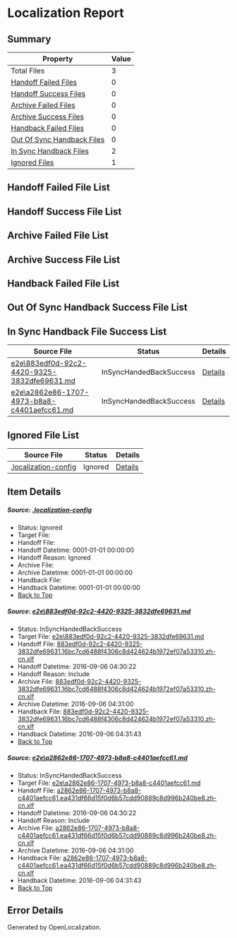 # <a name='report-top'></a> Localization Report

## Summary
 Property | Value 
 -------- | ----- 
 Total Files | 3
[ Handoff Failed Files ](#handoff-failed-list)| 0
[ Handoff Success Files ](#handoff-success-list)| 0
[ Archive Failed Files ](#archive-failed-list)| 0
[ Archive Success Files ](#archive-success-list)| 0
[ Handback Failed Files ](#handback-failed-list)| 0
[ Out Of Sync Handback Files ](#outofsync-handback-success-list)| 0
[ In Sync Handback Files ](#insync-handback-success-list)| 2
[ Ignored Files ](#ignored-list)| 1

## <a name='handoff-failed-list'></a> Handoff Failed File List

## <a name='handoff-success-list'></a> Handoff Success File List

## <a name='archive-failed-list'></a> Archive Failed File List

## <a name='archive-success-list'></a> Archive Success File List

## <a name='handback-failed-list'></a> Handback Failed File List

## <a name='outofsync-handback-success-list'></a> Out Of Sync Handback Success File List

## <a name='insync-handback-success-list'></a> In Sync Handback File Success List
 Source File | Status | Details 
 ----------- | ------ | ------- 
 [e2e\883edf0d-92c2-4420-9325-3832dfe69631.md](https://github.com/OpenLocalizationTestOrg/ol-test0/blob/ace7d096139661ed1bc8fd4d36cd0c744ef42239/e2e/883edf0d-92c2-4420-9325-3832dfe69631.md) | InSyncHandedBackSuccess | [Details](#797e00fa75b93cf24ac420a6de9da4b3041eba231)
 [e2e\a2862e86-1707-4973-b8a8-c4401aefcc61.md](https://github.com/OpenLocalizationTestOrg/ol-test0/blob/ace7d096139661ed1bc8fd4d36cd0c744ef42239/e2e/a2862e86-1707-4973-b8a8-c4401aefcc61.md) | InSyncHandedBackSuccess | [Details](#2aad6ce84c199a82c600614a57c1bc2f8736ac0f2)

## <a name='ignored-list'></a> Ignored File List
 Source File | Status | Details 
 ----------- | ------ | ------- 
 [.localization-config](https://github.com/OpenLocalizationTestOrg/ol-test0/blob/ace7d096139661ed1bc8fd4d36cd0c744ef42239/.localization-config) | Ignored | [Details](#3d4f252ac210baf56311d7e97dcc2db10974dbd20)

## Item Details
##### <a name='3d4f252ac210baf56311d7e97dcc2db10974dbd20'></a> Source: [.localization-config](https://github.com/OpenLocalizationTestOrg/ol-test0/blob/ace7d096139661ed1bc8fd4d36cd0c744ef42239/.localization-config)
* Status: Ignored
* Target File: 
* Handoff File: 
* Handoff Datetime: 0001-01-01 00:00:00
* Handoff Reason: Ignored
* Archive File: 
* Archive Datetime: 0001-01-01 00:00:00
* Handback File: 
* Handback Datetime: 0001-01-01 00:00:00
* [Back to Top](#report-top)

##### <a name='797e00fa75b93cf24ac420a6de9da4b3041eba231'></a> Source: [e2e\883edf0d-92c2-4420-9325-3832dfe69631.md](https://github.com/OpenLocalizationTestOrg/ol-test0/blob/ace7d096139661ed1bc8fd4d36cd0c744ef42239/e2e/883edf0d-92c2-4420-9325-3832dfe69631.md)
* Status: InSyncHandedBackSuccess
* Target File: [e2e\883edf0d-92c2-4420-9325-3832dfe69631.md](https://github.com/OpenLocalizationTestOrg/ol-test0-zhcn/blob/b7f71d378323142611d8f28227b969d3e0eff36e/e2e/883edf0d-92c2-4420-9325-3832dfe69631.md)
* Handoff File: [883edf0d-92c2-4420-9325-3832dfe69631.16bc7cd6488f4306c8d424624b1972ef07a53310.zh-cn.xlf](https://github.com/OpenLocalizationTestOrg/ol-test0-handoff/blob/c00bcdb42942e816bb4431b76cd701abeeb2d31f/ol-handoff/OpenLocalizationTestOrg/ol-test0-zhcn/ci/ht/883edf0d-92c2-4420-9325-3832dfe69631.16bc7cd6488f4306c8d424624b1972ef07a53310.zh-cn.xlf)
* Handoff Datetime: 2016-09-06 04:30:22
* Handoff Reason: Include
* Archive File: [883edf0d-92c2-4420-9325-3832dfe69631.16bc7cd6488f4306c8d424624b1972ef07a53310.zh-cn.xlf](https://github.com/OpenLocalizationTestOrg/ol-test0-handoff/blob/7fa316bc8e2343d616303cdb004114e65ea6eafd/ol-archive/OpenLocalizationTestOrg/ol-test0-zhcn/ci/ht/883edf0d-92c2-4420-9325-3832dfe69631.16bc7cd6488f4306c8d424624b1972ef07a53310.zh-cn.xlf)
* Archive Datetime: 2016-09-06 04:31:00
* Handback File: [883edf0d-92c2-4420-9325-3832dfe69631.16bc7cd6488f4306c8d424624b1972ef07a53310.zh-cn.xlf](https://github.com/OpenLocalizationTestOrg/ol-test0-handback/blob/617cfa3236542f214eb3427295b35f9b7f54eef7/ol-handback/OpenLocalizationTestOrg/ol-test0-zhcn/ci/ht/883edf0d-92c2-4420-9325-3832dfe69631.16bc7cd6488f4306c8d424624b1972ef07a53310.zh-cn.xlf)
* Handback Datetime: 2016-09-06 04:31:43
* [Back to Top](#report-top)

##### <a name='2aad6ce84c199a82c600614a57c1bc2f8736ac0f2'></a> Source: [e2e\a2862e86-1707-4973-b8a8-c4401aefcc61.md](https://github.com/OpenLocalizationTestOrg/ol-test0/blob/ace7d096139661ed1bc8fd4d36cd0c744ef42239/e2e/a2862e86-1707-4973-b8a8-c4401aefcc61.md)
* Status: InSyncHandedBackSuccess
* Target File: [e2e\a2862e86-1707-4973-b8a8-c4401aefcc61.md](https://github.com/OpenLocalizationTestOrg/ol-test0-zhcn/blob/b7f71d378323142611d8f28227b969d3e0eff36e/e2e/a2862e86-1707-4973-b8a8-c4401aefcc61.md)
* Handoff File: [a2862e86-1707-4973-b8a8-c4401aefcc61.ea431df66d15f0d6b57cdd90889c8d996b240be8.zh-cn.xlf](https://github.com/OpenLocalizationTestOrg/ol-test0-handoff/blob/c00bcdb42942e816bb4431b76cd701abeeb2d31f/ol-handoff/OpenLocalizationTestOrg/ol-test0-zhcn/ci/ht/a2862e86-1707-4973-b8a8-c4401aefcc61.ea431df66d15f0d6b57cdd90889c8d996b240be8.zh-cn.xlf)
* Handoff Datetime: 2016-09-06 04:30:22
* Handoff Reason: Include
* Archive File: [a2862e86-1707-4973-b8a8-c4401aefcc61.ea431df66d15f0d6b57cdd90889c8d996b240be8.zh-cn.xlf](https://github.com/OpenLocalizationTestOrg/ol-test0-handoff/blob/7fa316bc8e2343d616303cdb004114e65ea6eafd/ol-archive/OpenLocalizationTestOrg/ol-test0-zhcn/ci/ht/a2862e86-1707-4973-b8a8-c4401aefcc61.ea431df66d15f0d6b57cdd90889c8d996b240be8.zh-cn.xlf)
* Archive Datetime: 2016-09-06 04:31:00
* Handback File: [a2862e86-1707-4973-b8a8-c4401aefcc61.ea431df66d15f0d6b57cdd90889c8d996b240be8.zh-cn.xlf](https://github.com/OpenLocalizationTestOrg/ol-test0-handback/blob/617cfa3236542f214eb3427295b35f9b7f54eef7/ol-handback/OpenLocalizationTestOrg/ol-test0-zhcn/ci/ht/a2862e86-1707-4973-b8a8-c4401aefcc61.ea431df66d15f0d6b57cdd90889c8d996b240be8.zh-cn.xlf)
* Handback Datetime: 2016-09-06 04:31:43
* [Back to Top](#report-top)


## Error Details

Generated by OpenLocalization.
